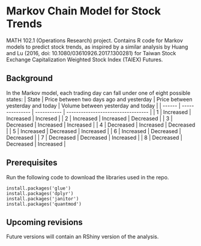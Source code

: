 # Markov Chain Model for Stock Trends
MATH 102.1 (Operations Research) project. Contains R code for Markov models to predict stock trends, as inspired by a similar analysis by Huang and Lu (2016, doi: 10.1080/03610926.2017.1300281) for Taiwan Stock Exchange Capitalization Weighted Stock Index (TAIEX) Futures.

## Background
In the Markov model, each trading day can fall under one of eight possible states:
| State  | Price between two days ago and yesterday | Price between yesterday and today | Volume between yesterday and today | 
| ------ | --------------- | ----------- | ---------------------------------- |
| 1 | Increased | Increased | Incresed  | 
| 2 | Increased | Increased | Decreased |
| 3 | Decreased | Increased | Increased |
| 4 | Decreased | Increased | Decreased |
| 5 | Increased | Decreased | Increased |
| 6 | Increased | Decreased | Decreased |
| 7 | Decreased | Decreased | Increased | 
| 8 | Decreased | Decreased | Increased | 





## Prerequisites
Run the following code to download the libraries used in the repo.
```
install.packages('glue') 
install.packages('dplyr')
install.packages('janitor')
install.packages('quantmod')
```
## Upcoming revisions
Future versions will contain an RShiny version of the analysis.
